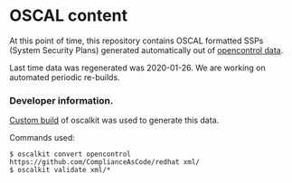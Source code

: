 # OSCAL content

At this point of time, this repository contains OSCAL formatted SSPs (System Security Plans) generated
automatically out of [opencontrol data](https://github.com/ComplianceAsCode/redhat).

Last time data was regenerated was 2020-01-26. We are working on automated periodic re-builds.

### Developer information.

[Custom build](https://github.com/docker/oscalkit/pull/88) of oscalkit was used to generate this data.

Commands used:

    $ oscalkit convert opencontrol https://github.com/ComplianceAsCode/redhat xml/
    $ oscalkit validate xml/*
